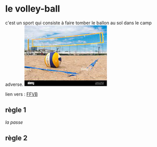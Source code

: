 
# le volley-ball
c'est un sport qui consiste à faire tomber le ballon au sol dans le camp adverse.
![beach-volley](images/volley.jpg)

lien vers : [FFVB](http://www.ffvb.org/ )

## règle 1
*la passe*

## règle 2